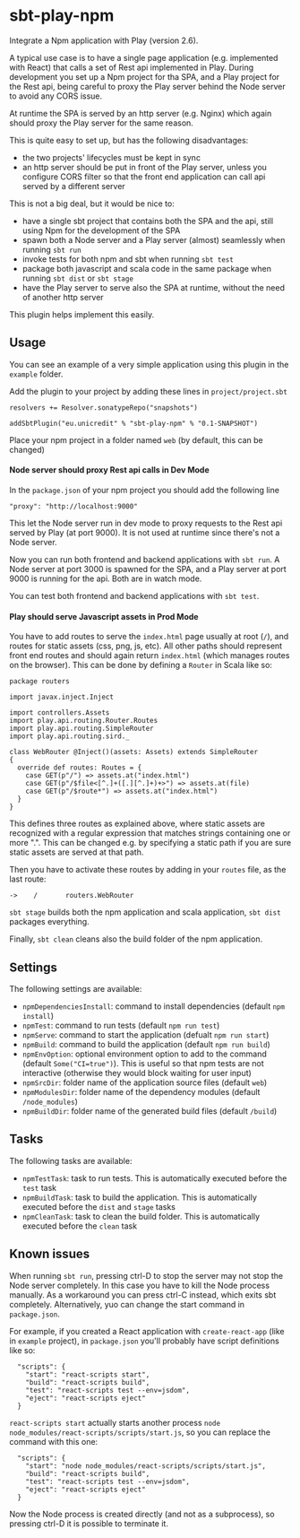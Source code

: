 # sbt-play-npm

Integrate a Npm application with Play (version 2.6).

A typical use case is to have a single page application (e.g. implemented with React) that calls a set of Rest api implemented in Play.
During development you set up a Npm project for tha SPA, and a Play project for the Rest api, being careful to proxy the Play server behind the Node server to avoid any CORS issue.

At runtime the SPA is served by an http server (e.g. Nginx) which again should proxy the Play server for the same reason.

This is quite easy to set up, but has the following disadvantages:

- the two projects' lifecycles must be kept in sync
- an http server should be put in front of the Play server, unless you configure CORS filter so that the front end application can call api served by a different server

This is not a big deal, but it would be nice to:
 
- have a single sbt project that contains both the SPA and the api, still using Npm for the development of the SPA
- spawn both a Node server and a Play server (almost) seamlessly when running `sbt run`
- invoke tests for both npm and sbt when running `sbt test`
- package both javascript and scala code in the same package when running `sbt dist` or `sbt stage`
- have the Play server to serve also the SPA at runtime, without the need of another http server

This plugin helps implement this easily.

## Usage

You can see an example of a very simple application using this plugin in the `example` folder.

Add the plugin to your project by adding these lines in `project/project.sbt`

```
resolvers += Resolver.sonatypeRepo("snapshots")

addSbtPlugin("eu.unicredit" % "sbt-play-npm" % "0.1-SNAPSHOT")
```

Place your npm project in a folder named `web` (by default, this can be changed)

#### Node server should proxy Rest api calls in Dev Mode

In the `package.json` of your npm project you should add the following line

```
"proxy": "http://localhost:9000"
```

This let the Node server run in dev mode to proxy requests to the Rest api served by Play (at port 9000).
It is not used at runtime since there's not a Node server.

Now you can run both frontend and backend applications with `sbt run`. A Node server at port 3000 is spawned for the SPA, and a Play server at port 9000 is running for the api. Both are in watch mode.

You can test both frontend and backend applications with `sbt test`.

#### Play should serve Javascript assets in Prod Mode

You have to add routes to serve the `index.html` page usually at root (`/`), and routes for static assets (css, png, js, etc). All other paths should represent front end routes and should again return `index.html` (which manages routes on the browser).
This can be done by defining a `Router` in Scala like so:

```
package routers

import javax.inject.Inject

import controllers.Assets
import play.api.routing.Router.Routes
import play.api.routing.SimpleRouter
import play.api.routing.sird._

class WebRouter @Inject()(assets: Assets) extends SimpleRouter
{
  override def routes: Routes = {
    case GET(p"/") => assets.at("index.html")
    case GET(p"/$file<[^.]+([.][^.]+)+>") => assets.at(file)
    case GET(p"/$route*") => assets.at("index.html")
  }
}
```

This defines three routes as explained above, where static assets are recognized with a regular expression that matches strings containing one or more ".". This can be changed e.g. by specifying a static path if you are sure static assets are served at that path.

Then you have to activate these routes by adding in your `routes` file, as the last route:

```
->    /       routers.WebRouter
```

`sbt stage` builds both the npm application and scala application, `sbt dist` packages everything.

Finally, `sbt clean` cleans also the build folder of the npm application. 

## Settings

The following settings are available:

- `npmDependenciesInstall`: command to install dependencies (default `npm install`)
- `npmTest`: command to run tests (default `npm run test`)
- `npmServe`: command to start the application (defualt `npm run start`)
- `npmBuild`: command to build the application (default `npm run build`)
- `npmEnvOption`: optional environment option to add to the command (default `Some("CI=true")`). This is useful so that npm tests are not interactive (otherwise they would block waiting for user input)
- `npmSrcDir`: folder name of the application source files (default `web`)
- `npmModulesDir`: folder name of the dependency modules (default `/node_modules`)
- `npmBuildDir`: folder name of the generated build files (default `/build`)

## Tasks

The following tasks are available:

- `npmTestTask`: task to run tests. This is automatically executed before the `test` task
- `npmBuildTask`: task to build the application. This is automatically executed before the `dist` and `stage` tasks
- `npmCleanTask`: task to clean the build folder. This is automatically executed before the `clean` task

## Known issues

When running `sbt run`, pressing ctrl-D to stop the server may not stop the Node server completely. In this case you have to kill the Node process manually.
As a workaround you can press ctrl-C instead, which exits sbt completely. Alternatively, yuo can change the start command in `package.json`.

For example, if you created a React application with `create-react-app` (like in `example` project), in `package.json` you'll probably have script definitions like so:

```
  "scripts": {
    "start": "react-scripts start",
    "build": "react-scripts build",
    "test": "react-scripts test --env=jsdom",
    "eject": "react-scripts eject"
  }
```

`react-scripts start` actually starts another process `node node_modules/react-scripts/scripts/start.js`, so you can replace the command with this one:

```
  "scripts": {
    "start": "node node_modules/react-scripts/scripts/start.js",
    "build": "react-scripts build",
    "test": "react-scripts test --env=jsdom",
    "eject": "react-scripts eject"
  }
```

Now the Node process is created directly (and not as a subprocess), so pressing ctrl-D it is possible to terminate it.
